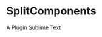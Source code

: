 # SplitComponents
A Plugin Sublime Text

<script>
	$(1);
	$(2);
	$(3);
</script>

<template>
	<h1>1</h1>
	<h1>2</h1>
	<h1>3</h1>
</template>

<style>
	border: 1px red solid;
	border: 2px red solid;
	border: 3px red solid;
</style>
